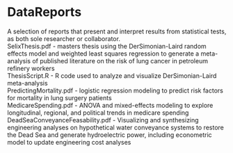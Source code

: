 # DataReports
A selection of reports that present and interpret results from statistical tests, as both sole researcher or collaborator.
<br>SelixThesis.pdf - masters thesis using the DerSimonian-Laird random effects model and weighted least squares regression to generate a meta-analysis of published literature on the risk of lung cancer in petroleum refinery workers
<br>ThesisScript.R - R code used to analyze and visualize DerSimonian-Laird meta-analysis
<br>PredictingMortality.pdf - logistic regression modeling to predict risk factors for mortality in lung surgery patients
<br>MedicareSpending.pdf - ANOVA and mixed-effects modeling to explore longitudinal, regional, and political trends in medicare spending
<br>DeadSeaConveyanceFeasability.pdf - Visualizing and synthesizing engineering analyses on hypothetical water conveyance systems to restore the Dead Sea and generate hydroelectric power, including econometric model to update engineering cost analyses
